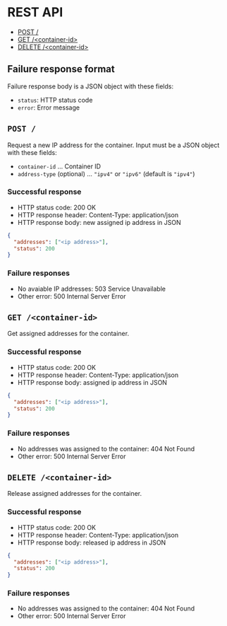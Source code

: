 REST API
========

- [POST /](#post)
- [GET /\<container-id\>](#get)
- [DELETE /\<container-id\>](#delete)

## Failure response format

Failure response body is a JSON object with these fields:

- `status`: HTTP status code
- `error`: Error message

## <a name="post" />`POST /`

Request a new IP address for the container.
Input must be a JSON object with these fields:

- `container-id` ... Container ID
- `address-type` (optional) ... `"ipv4"` or `"ipv6"` (default is `"ipv4"`)

### Successful response

- HTTP status code: 200 OK
- HTTP response header: Content-Type: application/json
- HTTP response body: new assigned ip address in JSON
```json
{
  "addresses": ["<ip address>"],
  "status": 200
}
```

### Failure responses

- No avaiable IP addresses: 503 Service Unavailable
- Other error: 500 Internal Server Error

## <a name="get" />`GET /<container-id>`

Get assigned addresses for the container.

### Successful response

- HTTP status code: 200 OK
- HTTP response header: Content-Type: application/json
- HTTP response body: assigned ip address in JSON
```json
{
  "addresses": ["<ip address>"],
  "status": 200
}
```

### Failure responses

- No addresses was assigned to the container: 404 Not Found
- Other error: 500 Internal Server Error

## <a name="delete" />`DELETE /<container-id>`

Release assigned addresses for the container.

### Successful response

- HTTP status code: 200 OK
- HTTP response header: Content-Type: application/json
- HTTP response body: released ip address in JSON
```json
{
  "addresses": ["<ip address>"],
  "status": 200
}
```

### Failure responses

- No addresses was assigned to the container: 404 Not Found
- Other error: 500 Internal Server Error
